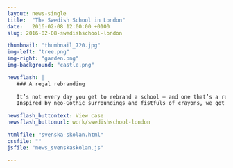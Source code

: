 ```yaml
---
layout: news-single
title:  "The Swedish School in London"
date:   2016-02-08 12:00:00 +0100
slug: 2016-02-08-swedishschool-london

thumbnail: "thumbnail_720.jpg"
img-left: "tree.png"
img-right: "garden.png"
img-background: "castle.png"

newsflash: |  
   ### A regal rebranding
   
   It’s not every day you get to rebrand a school — and one that’s a real-life London castle to boot. 
   Inspired by neo-Gothic surroundings and fistfuls of crayons, we got to work.

newsflash_buttontext: View case
newsflash_buttonurl: work/swedishschool-london

htmlfile: "svenska-skolan.html"
cssfile: ""
jsfile: "news_svenskaskolan.js"

---
```


